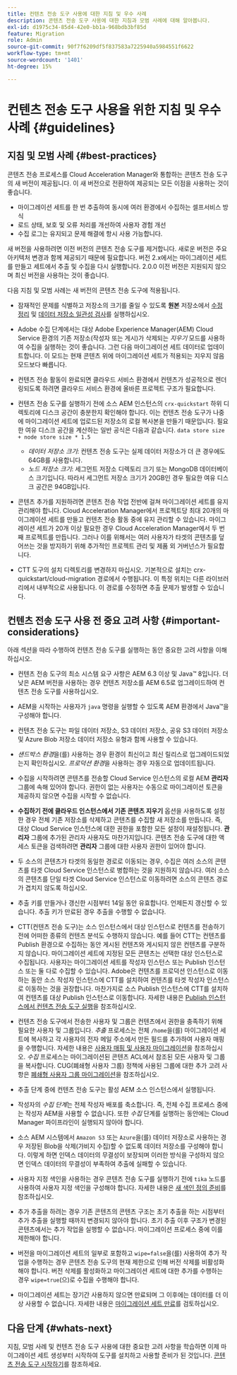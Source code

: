 ```yaml
---
title: 컨텐츠 전송 도구 사용에 대한 지침 및 우수 사례
description: 콘텐츠 전송 도구 사용에 대한 지침과 모범 사례에 대해 알아봅니다.
exl-id: d1975c34-85d4-42e0-bb1a-968bdb3bf85d
feature: Migration
role: Admin
source-git-commit: 90f7f6209df5f837583a7225940a5984551f6622
workflow-type: tm+mt
source-wordcount: '1401'
ht-degree: 15%

---
```


# 컨텐츠 전송 도구 사용을 위한 지침 및 우수 사례 {#guidelines}

## 지침 및 모범 사례 {#best-practices}

<!-- Alexandru: hiding for now

>[!CONTEXTUALHELP]
>id="aemcloud_ctt_guidelines"
>title="Guidelines and Best Practices"
>abstract="Review guidelines and best practices to use the Content Transfer tool including revision cleanup tasks, Disk space considerations and more."
>additional-url="https://experienceleague.adobe.com/docs/experience-manager-cloud-service/content/migration-journey/cloud-migration/content-transfer-tool/getting-started-content-transfer-tool.html" text="Important Considerations for using Content Transfer Tool"
>additional-url="https://experienceleague.adobe.com/docs/experience-manager-cloud-service/content/migration-journey/cloud-migration/content-transfer-tool/user-mapping-and-migration.md#important-considerations" text="Important Considerations when Mapping and Migrating Users" 

-->

콘텐츠 전송 프로세스를 Cloud Acceleration Manager와 통합하는 콘텐츠 전송 도구의 새 버전이 제공됩니다. 이 새 버전으로 전환하여 제공되는 모든 이점을 사용하는 것이 좋습니다.

* 마이그레이션 세트를 한 번 추출하여 동시에 여러 환경에서 수집하는 셀프서비스 방식
* 로드 상태, 보호 및 오류 처리를 개선하여 사용자 경험 개선
* 수집 로그는 유지되고 문제 해결에 항시 사용 가능합니다.

새 버전을 사용하려면 이전 버전의 콘텐츠 전송 도구를 제거합니다. 새로운 버전은 주요 아키텍처 변경과 함께 제공되기 때문에 필요합니다. 버전 2.x에서는 마이그레이션 세트를 만들고 세트에서 추출 및 수집을 다시 실행합니다.
2.0.0 이전 버전은 지원되지 않으며 최신 버전을 사용하는 것이 좋습니다.

다음 지침 및 모범 사례는 새 버전의 콘텐츠 전송 도구에 적용됩니다.

* 잠재적인 문제를 식별하고 저장소의 크기를 줄일 수 있도록 **원본** 저장소에서 [수정 정리](https://experienceleague.adobe.com/docs/experience-manager-65/deploying/deploying/revision-cleanup.html) 및 [데이터 저장소 일관성 검사](https://experienceleague.adobe.com/docs/experience-cloud-kcs/kbarticles/KA-16550.html)를 실행하십시오.

* Adobe 수집 단계에서는 대상 Adobe Experience Manager(AEM) Cloud Service 환경의 기존 저장소(작성자 또는 게시)가 삭제되는 *지우기* 모드를 사용하여 수집을 실행하는 것이 좋습니다. 그런 다음 마이그레이션 세트 데이터로 업데이트합니다. 이 모드는 현재 콘텐츠 위에 마이그레이션 세트가 적용되는 지우지 않음 모드보다 빠릅니다.

* 컨텐츠 전송 활동이 완료되면 클라우드 서비스 환경에서 컨텐츠가 성공적으로 렌더링되도록 하려면 클라우드 서비스 환경에 올바른 프로젝트 구조가 필요합니다.

* 컨텐츠 전송 도구를 실행하기 전에 소스 AEM 인스턴스의 `crx-quickstart` 하위 디렉토리에 디스크 공간이 충분한지 확인해야 합니다. 이는 컨텐츠 전송 도구가 나중에 마이그레이션 세트에 업로드된 저장소의 로컬 복사본을 만들기 때문입니다.
필요한 여유 디스크 공간을 계산하는 일반 공식은 다음과 같습니다.
  `data store size + node store size * 1.5`

   * *데이터 저장소 크기*: 컨텐츠 전송 도구는 실제 데이터 저장소가 더 큰 경우에도 64GB를 사용합니다.
   * *노드 저장소 크기*: 세그먼트 저장소 디렉토리 크기 또는 MongoDB 데이터베이스 크기입니다.
따라서 세그먼트 저장소 크기가 20GB인 경우 필요한 여유 디스크 공간은 94GB입니다.

* 콘텐츠 추가를 지원하려면 콘텐츠 전송 작업 전반에 걸쳐 마이그레이션 세트를 유지 관리해야 합니다. Cloud Acceleration Manager에서 프로젝트당 최대 20개의 마이그레이션 세트를 만들고 컨텐츠 전송 활동 중에 유지 관리할 수 있습니다. 마이그레이션 세트가 20개 이상 필요한 경우 Cloud Acceleration Manager에서 두 번째 프로젝트를 만듭니다. 그러나 이를 위해서는 여러 사용자가 타겟의 콘텐츠를 덮어쓰는 것을 방지하기 위해 추가적인 프로젝트 관리 및 제품 외 거버넌스가 필요합니다.

* CTT 도구의 설치 디렉토리를 변경하지 마십시오. 기본적으로 설치는 crx-quickstart/cloud-migration 경로에서 수행됩니다. 이 특정 위치는 다른 라이브러리에서 내부적으로 사용됩니다. 이 경로를 수정하면 추출 문제가 발생할 수 있습니다.

## 컨텐츠 전송 도구 사용 전 중요 고려 사항 {#important-considerations}

아래 섹션을 따라 수행하여 컨텐츠 전송 도구를 실행하는 동안 중요한 고려 사항을 이해하십시오.

* 컨텐츠 전송 도구의 최소 시스템 요구 사항은 AEM 6.3 이상 및 Java™ 8입니다. 더 낮은 AEM 버전을 사용하는 경우 컨텐츠 저장소를 AEM 6.5로 업그레이드하여 컨텐츠 전송 도구를 사용하십시오.

* AEM을 시작하는 사용자가 `java` 명령을 실행할 수 있도록 AEM 환경에서 Java™을 구성해야 합니다.

* 컨텐츠 전송 도구는 파일 데이터 저장소, S3 데이터 저장소, 공유 S3 데이터 저장소 및 Azure Blob 저장소 데이터 저장소 유형과 함께 사용할 수 있습니다.

* *샌드박스 환경*&#x200B;을(를) 사용하는 경우 환경이 최신이고 최신 릴리스로 업그레이드되었는지 확인하십시오. *프로덕션 환경*&#x200B;을 사용하는 경우 자동으로 업데이트됩니다.

* 수집을 시작하려면 콘텐츠를 전송할 Cloud Service 인스턴스의 로컬 AEM **관리자** 그룹에 속해 있어야 합니다. 권한이 없는 사용자는 수동으로 마이그레이션 토큰을 제공하지 않으면 수집을 시작할 수 없습니다.

* **수집하기 전에 클라우드 인스턴스에서 기존 콘텐츠 지우기** 옵션을 사용하도록 설정한 경우 전체 기존 저장소를 삭제하고 콘텐츠를 수집할 새 저장소를 만듭니다. 즉, 대상 Cloud Service 인스턴스에 대한 권한을 포함한 모든 설정이 재설정됩니다. **관리자** 그룹에 추가된 관리자 사용자도 마찬가지입니다. 콘텐츠 전송 도구에 대한 액세스 토큰을 검색하려면 **관리자** 그룹에 대한 사용자 권한이 있어야 합니다.

* 두 소스의 콘텐츠가 타겟의 동일한 경로로 이동되는 경우, 수집은 여러 소스의 콘텐츠를 타겟 Cloud Service 인스턴스로 병합하는 것을 지원하지 않습니다. 여러 소스의 콘텐츠를 단일 타겟 Cloud Service 인스턴스로 이동하려면 소스의 콘텐츠 경로가 겹치지 않도록 하십시오.

* 추출 키를 만들거나 갱신한 시점부터 14일 동안 유효합니다. 언제든지 갱신할 수 있습니다. 추출 키가 만료된 경우 추출을 수행할 수 없습니다.

* CTT(컨텐츠 전송 도구)는 소스 인스턴스에서 대상 인스턴스로 컨텐츠를 전송하기 전에 어떠한 종류의 컨텐츠 분석도 수행하지 않습니다. 예를 들어 CTT는 컨텐츠를 Publish 환경으로 수집하는 동안 게시된 컨텐츠와 게시되지 않은 컨텐츠를 구분하지 않습니다. 마이그레이션 세트에 지정된 모든 콘텐츠는 선택한 대상 인스턴스로 수집됩니다. 사용자는 마이그레이션 세트를 작성자 인스턴스 또는 Publish 인스턴스 또는 둘 다로 수집할 수 있습니다. Adobe은 컨텐츠를 프로덕션 인스턴스로 이동하는 동안 소스 작성자 인스턴스에 CTT를 설치하여 컨텐츠를 타겟 작성자 인스턴스로 이동하는 것을 권장합니다. 마찬가지로 소스 Publish 인스턴스에 CTT를 설치하여 컨텐츠를 대상 Publish 인스턴스로 이동합니다. 자세한 내용은 [Publish 인스턴스에서 컨텐츠 전송 도구 실행](https://experienceleague.adobe.com/docs/experience-manager-cloud-service/content/migration-journey/cloud-migration/content-transfer-tool/getting-started-content-transfer-tool.html#running-tool)을 참조하십시오.

* 컨텐츠 전송 도구에서 전송한 사용자 및 그룹은 컨텐츠에서 권한을 충족하기 위해 필요한 사용자 및 그룹입니다. _추출_ 프로세스는 전체 `/home`을(를) 마이그레이션 세트에 복사하고 각 사용자의 전자 메일 주소에서 만든 필드를 추가하여 사용자 매핑을 수행합니다. 자세한 내용은 [사용자 매핑 및 사용자 마이그레이션](/help/journey-migration/content-transfer-tool/using-content-transfer-tool/user-mapping-and-migration.md)을 참조하십시오. _수집_ 프로세스는 마이그레이션된 콘텐츠 ACL에서 참조된 모든 사용자 및 그룹을 복사합니다. CUG(폐쇄형 사용자 그룹) 정책에 사용된 그룹에 대한 추가 고려 사항은 [폐쇄형 사용자 그룹 마이그레이션](/help/journey-migration/content-transfer-tool/using-content-transfer-tool/closed-user-groups-migration.md)을 참조하십시오.

* 추출 단계 중에 컨텐츠 전송 도구는 활성 AEM 소스 인스턴스에서 실행됩니다.

* 작성자의 *수집 단계*&#x200B;는 전체 작성자 배포를 축소합니다. 즉, 전체 수집 프로세스 중에는 작성자 AEM을 사용할 수 없습니다. 또한 *수집* 단계를 실행하는 동안에는 Cloud Manager 파이프라인이 실행되지 않아야 합니다.

* 소스 AEM 시스템에서 `Amazon S3` 또는 `Azure`을(를) 데이터 저장소로 사용하는 경우 저장된 Blob을 삭제(가비지 수집)할 수 없도록 데이터 저장소를 구성해야 합니다. 이렇게 하면 인덱스 데이터의 무결성이 보장되며 이러한 방식을 구성하지 않으면 인덱스 데이터의 무결성이 부족하여 추출에 실패할 수 있습니다.

* 사용자 지정 색인을 사용하는 경우 콘텐츠 전송 도구를 실행하기 전에 `tika` 노드를 사용하여 사용자 지정 색인을 구성해야 합니다. 자세한 내용은 [새 색인 정의 준비](https://experienceleague.adobe.com/docs/experience-manager-cloud-service/content/operations/indexing.html#preparing-the-new-index-definition)를 참조하십시오.

* 추가 추출을 하려는 경우 기존 콘텐츠의 콘텐츠 구조는 초기 추출을 하는 시점부터 추가 추출을 실행할 때까지 변경되지 않아야 합니다. 초기 추출 이후 구조가 변경된 콘텐츠에서는 추가 작업을 실행할 수 없습니다. 마이그레이션 프로세스 중에 이를 제한해야 합니다.

* 버전을 마이그레이션 세트의 일부로 포함하고 `wipe=false`을(를) 사용하여 추가 작업을 수행하는 경우 콘텐츠 전송 도구의 현재 제한으로 인해 버전 삭제를 비활성화해야 합니다. 버전 삭제를 활성화하고 마이그레이션 세트에 대한 추가를 수행하는 경우 `wipe=true`(으)로 수집을 수행해야 합니다.

* 마이그레이션 세트는 장기간 사용하지 않으면 만료되며 그 이후에는 데이터를 더 이상 사용할 수 없습니다. 자세한 내용은 [마이그레이션 세트 만료](https://experienceleague.adobe.com/docs/experience-manager-cloud-service/content/migration-journey/cloud-migration/content-transfer-tool/overview-content-transfer-tool.html#migration-set-expiry)를 검토하십시오.

## 다음 단계 {#whats-next}

지침, 모범 사례 및 컨텐츠 전송 도구 사용에 대한 중요한 고려 사항을 학습하면 이제 마이그레이션 세트 생성부터 시작하여 도구를 설치하고 사용할 준비가 된 것입니다. [콘텐츠 전송 도구 시작하기](/help/journey-migration/content-transfer-tool/using-content-transfer-tool/getting-started-content-transfer-tool.md)를 참조하세요.
